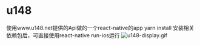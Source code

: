 # u148
使用www.u148.net提供的Api做的一个react-native的app
yarn install 安装相关依赖包后，可直接使用react-native run-ios运行
![u148-display.gif](u148/u148-display.gif)
